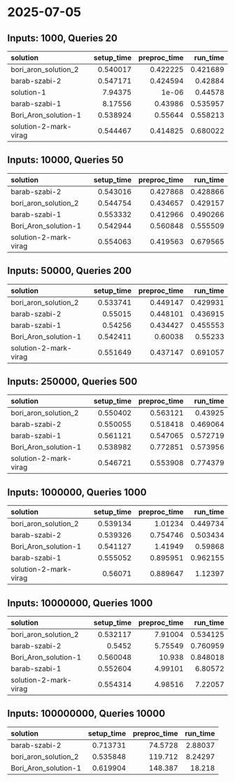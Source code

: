 # 2025-07-05

## Inputs: 1000, Queries 20

| solution              |   setup_time |   preproc_time |   run_time |
|:----------------------|-------------:|---------------:|-----------:|
| bori_aron_solution_2  |     0.540017 |       0.422225 |   0.421689 |
| barab-szabi-2         |     0.547171 |       0.424594 |   0.42884  |
| solution-1            |     7.94375  |       1e-06    |   0.44578  |
| barab-szabi-1         |     8.17556  |       0.43986  |   0.535957 |
| Bori_Aron_solution-1  |     0.538924 |       0.55644  |   0.558213 |
| solution-2-mark-virag |     0.544467 |       0.414825 |   0.680022 |

## Inputs: 10000, Queries 50

| solution              |   setup_time |   preproc_time |   run_time |
|:----------------------|-------------:|---------------:|-----------:|
| barab-szabi-2         |     0.543016 |       0.427868 |   0.428866 |
| bori_aron_solution_2  |     0.544754 |       0.434657 |   0.429157 |
| barab-szabi-1         |     0.553332 |       0.412966 |   0.490266 |
| Bori_Aron_solution-1  |     0.542944 |       0.560848 |   0.555509 |
| solution-2-mark-virag |     0.554063 |       0.419563 |   0.679565 |

## Inputs: 50000, Queries 200

| solution              |   setup_time |   preproc_time |   run_time |
|:----------------------|-------------:|---------------:|-----------:|
| bori_aron_solution_2  |     0.533741 |       0.449147 |   0.429931 |
| barab-szabi-2         |     0.55015  |       0.448101 |   0.436915 |
| barab-szabi-1         |     0.54256  |       0.434427 |   0.455553 |
| Bori_Aron_solution-1  |     0.542411 |       0.60038  |   0.55233  |
| solution-2-mark-virag |     0.551649 |       0.437147 |   0.691057 |

## Inputs: 250000, Queries 500

| solution              |   setup_time |   preproc_time |   run_time |
|:----------------------|-------------:|---------------:|-----------:|
| bori_aron_solution_2  |     0.550402 |       0.563121 |   0.43925  |
| barab-szabi-2         |     0.550055 |       0.518418 |   0.469064 |
| barab-szabi-1         |     0.561121 |       0.547065 |   0.572719 |
| Bori_Aron_solution-1  |     0.538982 |       0.772851 |   0.573956 |
| solution-2-mark-virag |     0.546721 |       0.553908 |   0.774379 |

## Inputs: 1000000, Queries 1000

| solution              |   setup_time |   preproc_time |   run_time |
|:----------------------|-------------:|---------------:|-----------:|
| bori_aron_solution_2  |     0.539134 |       1.01234  |   0.449734 |
| barab-szabi-2         |     0.539326 |       0.754746 |   0.503434 |
| Bori_Aron_solution-1  |     0.541127 |       1.41949  |   0.59868  |
| barab-szabi-1         |     0.555052 |       0.895951 |   0.962155 |
| solution-2-mark-virag |     0.56071  |       0.889647 |   1.12397  |

## Inputs: 10000000, Queries 1000

| solution              |   setup_time |   preproc_time |   run_time |
|:----------------------|-------------:|---------------:|-----------:|
| bori_aron_solution_2  |     0.532117 |        7.91004 |   0.534125 |
| barab-szabi-2         |     0.5452   |        5.75549 |   0.760959 |
| Bori_Aron_solution-1  |     0.560048 |       10.938   |   0.848018 |
| barab-szabi-1         |     0.552604 |        4.99101 |   6.80572  |
| solution-2-mark-virag |     0.554314 |        4.98516 |   7.22057  |

## Inputs: 100000000, Queries 10000

| solution             |   setup_time |   preproc_time |   run_time |
|:---------------------|-------------:|---------------:|-----------:|
| barab-szabi-2        |     0.713731 |        74.5728 |    2.88037 |
| bori_aron_solution_2 |     0.535848 |       119.712  |    8.24297 |
| Bori_Aron_solution-1 |     0.619904 |       148.387  |   18.218   |